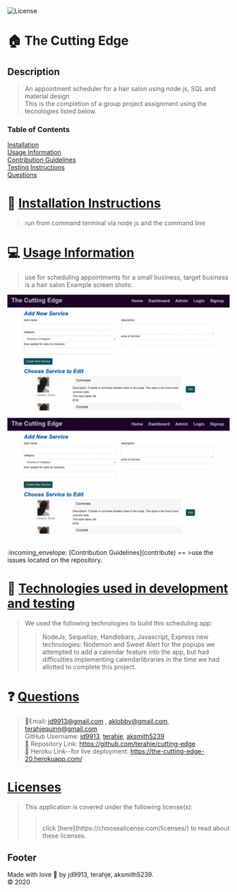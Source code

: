 ![License](https://img.shields.io/badge/License--blue.svg)

:house: The Cutting Edge <br>
==

Description
--
>An appointment scheduler for a hair salon using node js, SQL and material design<br>
>This is the completion of a group project assignment using the tecnologies listed below.

### Table of Contents
[Installation](#install)<br>
[Usage Information](#usage)</a><br>
[Contribution Guidelines](#contribute)<br>
[Testing Instructions](#test)<br>
[Questions](#quest)<br>

:memo: [Installation Instructions](install)
========
>run from command terminal via node js and the command line

:computer: [Usage Information](usage)
===
>use for scheduling appointments for a small business, target business is a hair salon
>Example screen shots:

![](cuttingEdge.gif)


![](cuttingEdge.gif)

<br>
:incoming_envelope: [Contribution Guidelines](contribute)
==
>use the issues located on the repository.  <br>


:notebook: [Technologies used in development and testing](test)
==
>We used the following technologies to build this scheduling app:
>>NodeJs, Sequelize, Handlebars, Javascript, Express
>>new technologies:  Nodemon and Sweet Alert for the popups
>>we attempted to add a calendar feature into the app, but had difficulties implementing calendarlibraries in the time we had allotted to complete this project.

:question: [Questions](quest)
==
>:email:Email: jd9913@gmail.com , aklobby@gmail.com, terahjequinn@gmail.com<br>
>GitHub Username: [jd9913](https://github.com/jd9913), [terahje](https://github.com/terahje), [aksmith5239](https://github.com/aksmith5239)<br>
>:link: Repository Link: https://github.com/terahje/cutting-edge<br>
>:link: Heroku Link--for live deployment: https://the-cutting-edge-20.herokuapp.com/ <br>

[Licenses](#license)
==
>This application is covered under the following license(s): <br>
>><br>
>>click [here](https://choosealicense.com/licenses/) to read about these licenses.

Footer
--

Made with love :gift_heart: by jd9913, terahje, aksmith5239.<br>:copyright: 2020

        

